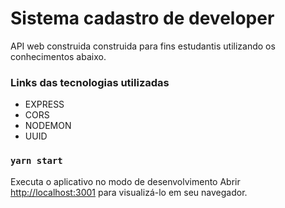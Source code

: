 # Sistema cadastro de developer

API web construida construida para fins estudantis utilizando os conhecimentos abaixo.

### Links das tecnologias utilizadas

- EXPRESS
- CORS
- NODEMON
- UUID

### `yarn start`

Executa o aplicativo no modo de desenvolvimento
Abrir [http://localhost:3001](http://localhost:3001) para visualizá-lo em seu navegador.
